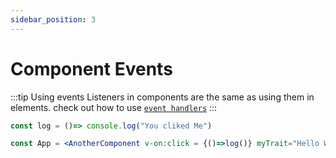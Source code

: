 ```yaml
---
sidebar_position: 3
---
```



# Component Events

:::tip
 Using events Listeners in components are the same as using them in elements. check out how to use [`event handlers`](../essentials/events.md)
:::

```jsx
const log = ()=> console.log("You cliked Me")

const App = <AnotherComponent v-on:click = {()=>log()} myTrait="Hello World"/>
```
